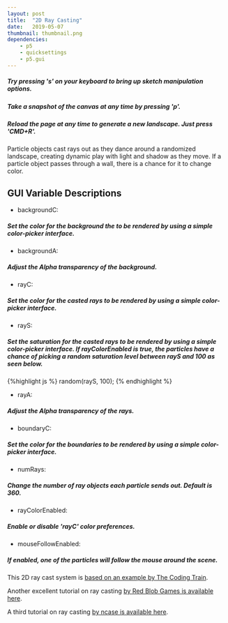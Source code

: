 ```yaml
---
layout: post
title:  "2D Ray Casting"
date:   2019-05-07
thumbnail: thumbnail.png
dependencies:
    - p5
    - quicksettings
    - p5.gui
---
```



##### Try pressing ***'s'*** on your keyboard to bring up sketch manipulation options.

##### Take a snapshot of the canvas at any time by pressing ***'p'***.

##### Reload the page at any time to generate a new landscape. Just press 'CMD+R'.

<!-- {%highlight html %}
<div id="sketch-holder">
  <script type="text/javascript" src="sketch/sketch.js"></script>
</div>
{% endhighlight %} -->

<div id="sketch-holder">
    <script type="text/javascript" src="sketch/sketch.js"></script>
    <script type="text/javascript" src="sketch/boundary.js"></script>
    <script type="text/javascript" src="sketch/particle.js"></script>
    <script type="text/javascript" src="sketch/ray.js"></script>
</div>

Particle objects cast rays out as they dance around a randomized landscape, creating dynamic play with light and shadow as they move. If a particle object passes through a wall, there is a chance for it to change color.

## GUI Variable Descriptions

<!-- variable|definition
    rayA| Adjust the alpha transparency of the rays.
    boundaryC| Set the **color** for the boundaries to be rendered by using a simple color-picker interface.
    numRays| Change the number of **ray objects** each particle sends out. Default is 360. -->

- backgroundC:
##### Set the color for the background the to be rendered by using a simple color-picker interface.

- backgroundA:
##### Adjust the Alpha transparency of the background.

- rayC:
##### Set the ***color*** for the casted rays to be rendered by using a simple color-picker interface.

- rayS:
##### Set the **saturation** for the casted rays to be rendered by using a simple color-picker interface. If **rayColorEnabled** is true, the particles have a chance of picking a random saturation level between **rayS** and 100 as seen below.
{%highlight js %}
random(rayS, 100);
{% endhighlight %}

- rayA:
##### Adjust the Alpha transparency of the rays.

- boundaryC:
##### Set the **color** for the boundaries to be rendered by using a simple color-picker interface.

- numRays:
##### Change the number of **ray objects** each particle sends out. Default is 360.

- rayColorEnabled:
##### Enable or disable 'rayC' **color** preferences.

- mouseFollowEnabled:
##### If enabled, one of the particles will follow the mouse around the scene.

This 2D ray cast system is [based on an example by The Coding Train](https://www.youtube.com/watch?v=-6iIc6-Y-kk).

Another excellent tutorial on ray casting [by Red Blob Games is available here](https://www.redblobgames.com/articles/visibility/).

A third tutorial on ray casting [by ncase is available here](https://ncase.me/sight-and-light/).
